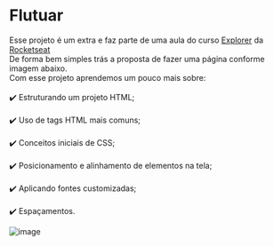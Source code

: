 # Flutuar

Esse projeto é um extra e faz parte de uma aula do curso [Explorer](https://app.rocketseat.com.br/explorer) da [Rocketseat](https://app.rocketseat.com.br/)
<br>
De forma bem simples trás a proposta de fazer uma página conforme imagem abaixo.
<br>
Com esse projeto aprendemos um pouco mais sobre:
<br><br>
✔️ Estruturando um projeto HTML;
<br>
<br>
✔️ Uso de tags HTML mais comuns;
<br>
<br>
✔️ Conceitos iniciais de CSS;
<br>
<br>
✔️ Posicionamento e alinhamento de elementos na tela;
<br>
<br>
✔️ Aplicando fontes customizadas;
<br>
<br>
✔️ Espaçamentos.

![image](https://github.com/EvertonPSilva09/flutuar/assets/93167615/4473deef-5d42-42d1-92ef-d1d229ce2ed3)



